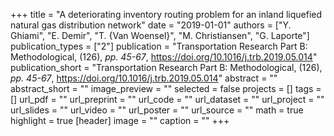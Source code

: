 +++
title = "A deteriorating inventory routing problem for an inland liquefied natural gas distribution network"
date = "2019-01-01"
authors = ["Y. Ghiami", "E. Demir", "T. {Van Woensel}", "M. Christiansen", "G. Laporte"]
publication_types = ["2"]
publication = "Transportation Research Part B: Methodological, (126), _pp. 45-67_, https://doi.org/10.1016/j.trb.2019.05.014"
publication_short = "Transportation Research Part B: Methodological, (126), _pp. 45-67_, https://doi.org/10.1016/j.trb.2019.05.014"
abstract = ""
abstract_short = ""
image_preview = ""
selected = false
projects = []
tags = []
url_pdf = ""
url_preprint = ""
url_code = ""
url_dataset = ""
url_project = ""
url_slides = ""
url_video = ""
url_poster = ""
url_source = ""
math = true
highlight = true
[header]
image = ""
caption = ""
+++
